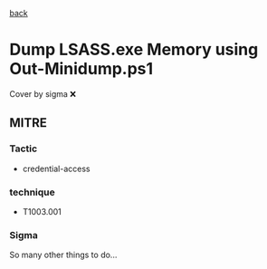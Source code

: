[back](../index.md)
# Dump LSASS.exe Memory using Out-Minidump.ps1
Cover by sigma :x: 

## MITRE
### Tactic
  - credential-access

### technique
  - T1003.001

### Sigma

 So many other things to do...